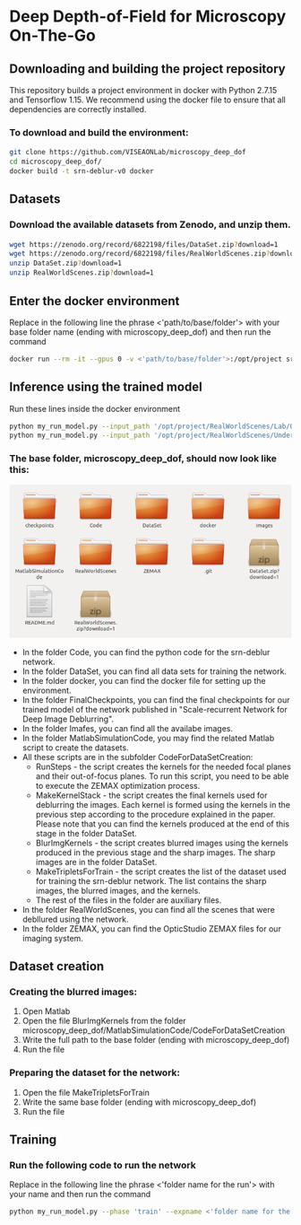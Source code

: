 # Deep Depth-of-Field for Microscopy On-The-Go

## Downloading and building the project repository

This repository builds a  project environment in docker with Python 2.7.15 and Tensorflow 1.15.
We recommend using the docker file to ensure that all dependencies are correctly installed.

### To download and build the environment:

```bash
git clone https://github.com/VISEAONLab/microscopy_deep_dof
cd microscopy_deep_dof/
docker build -t srn-deblur-v0 docker
```

## Datasets

### Download the available datasets from Zenodo, and unzip them.
```bash
wget https://zenodo.org/record/6822198/files/DataSet.zip?download=1
wget https://zenodo.org/record/6822198/files/RealWorldScenes.zip?download=1
unzip DataSet.zip?download=1 
unzip RealWorldScenes.zip?download=1
```

## Enter the docker environment
Replace in the following line the phrase <'path/to/base/folder'> with your base folder name (ending with microscopy_deep_dof) and then run the command
```bash
docker run --rm -it --gpus 0 -v <'path/to/base/folder'>:/opt/project srn-deblur-v0
```

## Inference using the trained model
Run these lines inside the docker environment
```bash
python my_run_model.py --input_path '/opt/project/RealWorldScenes/Lab/OneShots' --output_path '/opt/project/test/Lab'
python my_run_model.py --input_path '/opt/project/RealWorldScenes/UnderWater/OneShots' --output_path '/opt/project/test/UnderWater'
```

### The base folder, microscopy_deep_dof,  should now look like this:

![The base folder](Images/view_folder.png)

 - In the folder Code, you can find the python code for the srn-deblur network.
 - In the folder DataSet, you can find all data sets for training the network.
 - In the folder docker, you can find the docker file for setting up the environment.
 - In the folder FinalCheckpoints, you can find the final checkpoints for our trained model of the network published in "Scale-recurrent Network for Deep Image Deblurring".
 - In the folder Imafes, you can find all the availabe images.
- In the folder MatlabSimulationCode, you may find the related Matlab script to create the datasets. 
- All these scripts are in the subfolder CodeForDataSetCreation:
  - RunSteps - the script creates the kernels for the needed focal planes and their out-of-focus planes. To run this script, you need to be able to execute the ZEMAX optimization process.
  * MakeKernelStack - the script creates the final kernels used for deblurring the images. Each kernel is formed using the kernels in the previous step according to the procedure explained in the paper. Please note that you can find the kernels produced at the end of this stage in the folder DataSet.
  - BlurImgKernels - the script creates blurred images using the kernels produced in the previous stage and the sharp images. The sharp images are in the folder DataSet.
  - MakeTripletsForTrain - the script creates the list of the dataset used for training the srn-deblur network. The list contains the sharp images, the blurred images, and the kernels. 
  - The rest of the files in the folder are auxiliary files. 
 - In the folder RealWorldScenes, you can find all the scenes that were debllured using the network.
 - In the folder ZEMAX, you can find the OpticStudio ZEMAX files for our imaging system.


## Dataset creation

### Creating the blurred images:

1. Open Matlab
2. Open the file BlurImgKernels from the folder microscopy_deep_dof/MatlabSimulationCode/CodeForDataSetCreation
3. Write the full path to the base folder (ending with microscopy_deep_dof)
4. Run the file

### Preparing the dataset for the network:

1. Open the file MakeTripletsForTrain
2. Write the same base folder (ending with microscopy_deep_dof)
3. Run the file

## Training
### Run the following code to run the network
Replace in the following line the phrase <'folder name for the run'> with your name and then run the command
```bash
python my_run_model.py --phase 'train' --expname <'folder name for the run'> --step 0
```
